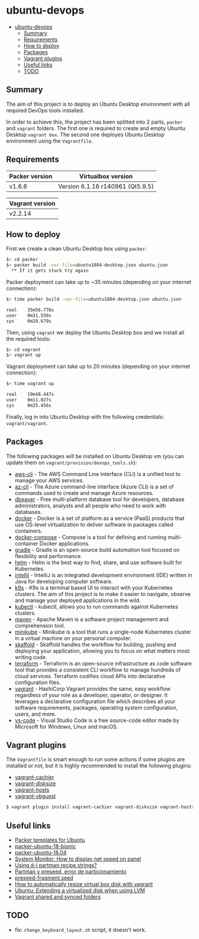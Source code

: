# ubuntu-devops

- [ubuntu-devops](#ubuntu-devops)
  - [Summary](#summary)
  - [Requirements](#requirements)
  - [How to deploy](#how-to-deploy)
  - [Packages](#packages)
  - [Vagrant plugins](#vagrant-plugins)
  - [Useful links](#useful-links)
  - [TODO](#todo)

## Summary

The aim of this project is to deploy an Ubuntu Desktop environment with all required DevOps tools installed.

In order to achieve this, the project has been splitted into 2 parts, `packer` and `vagrant` folders. The first one is required to create and empty Ubuntu Desktop `vagrant box`. The second one deployes Ubuntu Desktop environment using the `Vagrantfile`.

## Requirements

| Packer version | Virtualbox version               |
| -------------- | -------------------------------- |
| v1.6.6         | Version 6.1.16 r140961 (Qt5.9.5) |

| Vagrant version |
| --------------- |
|  v2.2.14        |

## How to deploy

First we create a clean Ubuntu Desktop box using `packer`:

```sh
$> cd packer
$> packer build -var-file=ubuntu1804-desktop.json ubuntu.json
  ** If it gets stuck try again
```

Packer deployment can take up to ~35 minutes (depending on your internet connection):

```sh
$> time packer build -var-file=ubuntu1804-desktop.json ubuntu.json

real    35m56.778s
user    0m31.550s
sys     0m28.679s
```

Then, using `vagrant` we deploy the Ubuntu Desktop box and we install all the required tools:

```sh
$> cd vagrant
$> vagrant up
```

Vagrant deployment can take up to 20 minutes (depending on your internet connection):

```sh
$> time vagrant up

real    19m48.447s
user    0m11.027s
sys     0m25.456s
```

Finally, log in into Ubuntu Desktop with the following credentials: `vagrant/vagrant`.

## Packages

The following packages will be installed on Ubuntu Desktop vm (you can update them on `vagrant/provision/devops_tools.sh`):

- [aws-cli](https://aws.amazon.com/cli/) - The AWS Command Line Interface (CLI) is a unified tool to manage your AWS services.
- [az-cli](https://docs.microsoft.com/en-gb/cli/azure/install-azure-cli) - The Azure command-line interface (Azure CLI) is a set of commands used to create and manage Azure resources.
- [dbeaver](https://dbeaver.io/) - Free multi-platform database tool for developers, database administrators, analysts and all people who need to work with databases.
- [docker](https://www.docker.com/) - Docker is a set of platform as a service (PaaS) products that use OS-level virtualization to deliver software in packages called containers.
- [docker-compose](https://docs.docker.com/compose/) - Compose is a tool for defining and running multi-container Docker applications. 
- [gradle](https://gradle.org/) - Gradle is an open-source build automation tool focused on flexibility and performance. 
- [helm](https://helm.sh/) - Helm is the best way to find, share, and use software built for Kubernetes.
- [intellij](https://www.jetbrains.com/idea/) - IntelliJ is an integrated development environment (IDE) written in Java for developing computer software. 
- [k9s](https://k9scli.io/) - K9s is a terminal based UI to interact with your Kubernetes clusters. The aim of this project is to make it easier to navigate, observe and manage your deployed applications in the wild.
- [kubectl](https://kubernetes.io/docs/tasks/tools/install-kubectl/) - kubectl, allows you to run commands against Kubernetes clusters. 
- [maven](https://maven.apache.org/) - Apache Maven is a software project management and comprehension tool.
- [minikube](https://kubernetes.io/docs/tasks/tools/install-minikube/) - Minikube is a tool that runs a single-node Kubernetes cluster in a virtual machine on your personal computer.
- [skaffold](https://skaffold.dev/) - Skaffold handles the workflow for building, pushing and deploying your application, allowing you to focus on what matters most: writing code.
- [terraform](https://www.terraform.io/) - Terraform is an open-source infrastructure as code software tool that provides a consistent CLI workflow to manage hundreds of cloud services. Terraform codifies cloud APIs into declarative configuration files.
- [vagrant](https://www.vagrantup.com/) - HashiCorp Vagrant provides the same, easy workflow regardless of your role as a developer, operator, or designer. It leverages a declarative configuration file which describes all your software requirements, packages, operating system configuration, users, and more.
- [vs-code](https://code.visualstudio.com/) - Visual Studio Code is a free source-code editor made by Microsoft for Windows, Linux and macOS.

## Vagrant plugins

The `Vagrantfile` is smart enough to run some actions if some plugins are installed or not, but it is highly recommended to install the following plugins:

- [vagrant-cachier](https://github.com/fgrehm/vagrant-cachier)
- [vagrant-disksize](https://github.com/sprotheroe/vagrant-disksize)
- [vagrant-hosts](https://github.com/oscar-stack/vagrant-hosts)
- [vagrant-vbguest](https://github.com/dotless-de/vagrant-vbguest) 

```sh
$ vagrant plugin install vagrant-cachier vagrant-disksize vagrant-hosts vagrant-vbguest
```

## Useful links

- [Packer templates for Ubuntu](https://github.com/boxcutter/ubuntu)
- [packer-ubuntu-18-bionic](https://github.com/aravindkumarsvg/packer-ubuntu-18-bionic)
- [packer-ubuntu-18.04](https://github.com/heizo/packer-ubuntu-18.04)
- [System Monitor: How to display net speed on panel](https://askubuntu.com/questions/866990/system-monitor-how-to-display-net-speed-on-panel)
- [Using d-i partman recipe strings?](https://unix.stackexchange.com/questions/341253/using-d-i-partman-recipe-strings)
- [Partman y preseed, error de particionamiento](https://www.it-swarm.dev/es/partitioning/partman-y-preseed-error-de-particionamiento/961380979/)
- [preseed-fragment.seed](https://gist.github.com/lorin/5140029)
- [How to automatically resize virtual box disk with vagrant](https://medium.com/@kanrangsan/how-to-automatically-resize-virtual-box-disk-with-vagrant-9f0f48aa46b3)
- [Ubuntu: Extending a virtualized disk when using LVM](https://fabianlee.org/2016/07/26/ubuntu-extending-a-virtualized-disk-when-using-lvm/)
- [Vagrant shared and synced folders](https://stackoverflow.com/questions/18528717/vagrant-shared-and-synced-folders)

## TODO

- fix: `change_keyboard_layout.sh` script, it doesn't work.